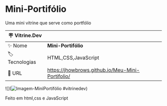 # Mini-Portifólio

Uma mini vitrine que serve como portfólio

| :placard: Vitrine.Dev |     |
| -------------  | --- |
| :sparkles: Nome        | **Mini-Portifólio**
| :label: Tecnologias | HTML,CSS,JavaScript
| :rocket: URL         | https://jhowbrows.github.io/Meu-Mini-Portifolio/


<!-- Inserir imagem com a #vitrinedev ao final do link -->
![](![Imagem-MiniPortifólio](https://user-images.githubusercontent.com/110122611/197843226-59cd8e30-fec5-4b4e-a9ff-6f1f74821e95.jpeg)
 #vitrinedev)

Feito em html,css e JavaScript
